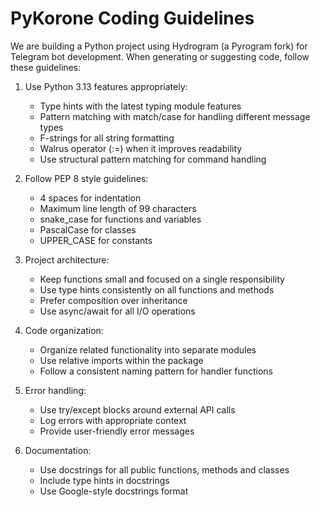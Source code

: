 # PyKorone Coding Guidelines

We are building a Python project using Hydrogram (a Pyrogram fork) for Telegram bot development. When generating or suggesting code, follow these guidelines:

1. Use Python 3.13 features appropriately:
   - Type hints with the latest typing module features
   - Pattern matching with match/case for handling different message types
   - F-strings for all string formatting
   - Walrus operator (:=) when it improves readability
   - Use structural pattern matching for command handling

2. Follow PEP 8 style guidelines:
   - 4 spaces for indentation
   - Maximum line length of 99 characters
   - snake_case for functions and variables
   - PascalCase for classes
   - UPPER_CASE for constants

3. Project architecture:
   - Keep functions small and focused on a single responsibility
   - Use type hints consistently on all functions and methods
   - Prefer composition over inheritance
   - Use async/await for all I/O operations

4. Code organization:
   - Organize related functionality into separate modules
   - Use relative imports within the package
   - Follow a consistent naming pattern for handler functions

5. Error handling:
   - Use try/except blocks around external API calls
   - Log errors with appropriate context
   - Provide user-friendly error messages

6. Documentation:
    - Use docstrings for all public functions, methods and classes
    - Include type hints in docstrings
    - Use Google-style docstrings format

